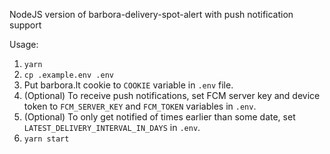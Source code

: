 NodeJS version of barbora-delivery-spot-alert with push notification support

Usage:

1. `yarn`
2. `cp .example.env .env`
3. Put barbora.lt cookie to `COOKIE` variable in `.env` file.
4. (Optional) To receive push notifications, set FCM server key and device token to `FCM_SERVER_KEY` and `FCM_TOKEN` variables in `.env`.
5. (Optional) To only get notified of times earlier than some date, set `LATEST_DELIVERY_INTERVAL_IN_DAYS` in `.env`.
6. `yarn start`
